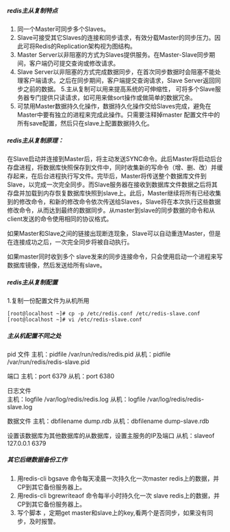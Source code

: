 ##### redis主从复制特点

1. 同一个Master可同步多个Slaves。
2. Slave可接受其它Slaves的连接和同步请求，有效分载Master的同步压力。因此可将Redis的Replication架构视为图结构。
3. Master Server以非阻塞的方式为Slaves提供服务。在Master-Slave同步期间，客户端仍可提交查询或修改请求。
4. Slave Server以非阻塞的方式完成数据同步，在首次同步数据时会阻塞不能处理客户端请求。之后在同步期间，客户端提交查询请求，Slave Server返回同步之前的数据。
5.主从复制可以用来提高系统的可伸缩性， 可将多个Slave服务器专门提供只读请求，如可用来做sort操作或做简单的数据冗余。
6. 可禁用Master数据持久化操作，数据持久化操作交给Slaves完成，避免在Master中要有独立的进程来完成此操作。只需要注释掉master 配置文件中的所有save配置，然后只在slave上配置数据持久化。

##### redis主从复制原理：

在Slave启动并连接到Master后，将主动发送SYNC命令。此后Master将启动后台存盘进程，将数据库快照保存到文件中，同时收集新的写命令（增、删、改）并缓存起来，在后台进程执行写文件。完毕后，Master将传送整个数据库文件到Slave，以完成一次完全同步。而Slave服务器在接收到数据库文件数据之后将其存盘并加载到内存恢复数据库快照到slave上。此后，Master继续将所有已经收集到的修改命令，和新的修改命令依次传送给Slaves，Slave将在本次执行这些数据修改命令，从而达到最终的数据同步。从master到slave的同步数据的命令和从 client发送的命令使用相同的协议格式。

如果Master和Slave之间的链接出现断连现象，Slave可以自动重连Master，但是在连接成功之后，一次完全同步将被自动执行。

如果master同时收到多个 slave发来的同步连接命令，只会使用启动一个进程来写数据库镜像，然后发送给所有slave。

##### redis主从复制配置

1.复制一份配置文件为从机所用
```
[root@localhost ~]# cp -p /etc/redis.conf /etc/redis-slave.conf 
[root@localhost ~]# vi /etc/redis-slave.conf 
```

##### 主从机配置不同之处

pid 文件
    主机：pidfile /var/run/redis/redis.pid
    从机：pidfile /var/run/redis/redis-slave.pid

端口
    主机：port 6379
    从机：port 6380

日志文件  
    主机：logfile /var/log/redis/redis.log
    从机：logfile /var/log/redis/redis-slave.log  

数据文件
    主机：dbfilename dump.rdb
    从机：dbfilename dump-slave.rdb

设置该数据库为其他数据库的从数据库，设置主服务的IP及端口
    从机：slaveof 127.0.0.1 6379    

##### 其它后继数据备份工作

1. 用redis-cli bgsave 命令每天凌晨一次持久化一次master redis上的数据，并CP到其它备份服务器上。
2. 用redis-cli bgrewriteaof 命令每半小时持久化一次 slave redis上的数据，并CP到其它备份服务器上。
3. 写个脚本 ，定期get master和slave上的key,看两个是否同步，如果没有同步，及时报警。